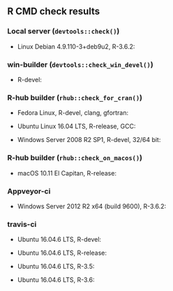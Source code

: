 ## R CMD check results

### Local server (`devtools::check()`)

* Linux Debian 4.9.110-3+deb9u2, R-3.6.2: 

### win-builder (`devtools::check_win_devel()`)

* R-devel: 

### R-hub builder (`rhub::check_for_cran()`)

* Fedora Linux, R-devel, clang, gfortran: 

* Ubuntu Linux 16.04 LTS, R-release, GCC: 

* Windows Server 2008 R2 SP1, R-devel, 32/64 bit: 

### R-hub builder (`rhub::check_on_macos()`)

* macOS 10.11 El Capitan, R-release: 

### Appveyor-ci

* Windows Server 2012 R2 x64 (build 9600), R-3.6.2: 

### travis-ci

* Ubuntu 16.04.6 LTS, R-devel: 

* Ubuntu 16.04.6 LTS, R-release: 

* Ubuntu 16.04.6 LTS, R-3.5: 

* Ubuntu 16.04.6 LTS, R-3.6: 
